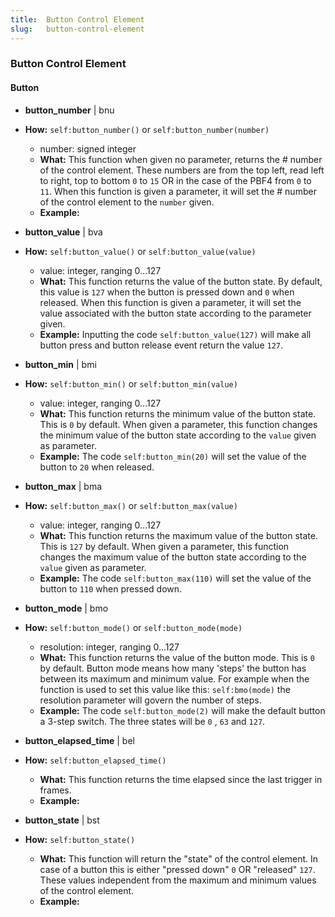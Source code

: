 ```yaml
---
title:  Button Control Element
slug:   button-control-element
---
```


### Button Control Element

#### Button

- **button_number** | bnu
- **How:** `self:button_number()` or `self:button_number(number)`
    - number: signed integer
  - **What:** This function when given no parameter, returns the # number of the control element. These numbers are from the top left, read left to right, top to bottom `0` to `15` OR in the case of the PBF4 from `0` to `11`. 
    When this function is given a parameter, it will set the # number of the control element to the `number` given.
  - **Example:**
  
- **button_value** | bva
- **How:** `self:button_value()` or `self:button_value(value)`
    - value: integer, ranging 0...127
  - **What:** This function returns the value of the button state. By default, this value is `127` when the button is pressed down and `0` when released.
    When this function is given a parameter, it will set the value associated with the button state according to the parameter given.
  - **Example:** Inputting the code `self:button_value(127)` will make all button press and  button release event return the value `127`.
  
- **button_min** | bmi
- **How:** `self:button_min()` or `self:button_min(value)`
    - value: integer, ranging 0...127
  - **What:** This function returns the minimum value of the button state. This is `0` by default.
    When given a parameter, this function changes the minimum value of the button state according to the `value` given as parameter.
  - **Example:** The code `self:button_min(20)` will set the value of the button to `20` when released.
  
- **button_max** | bma
- **How:** `self:button_max()` or `self:button_max(value)`
    - value: integer, ranging 0...127
  - **What:** This function returns the maximum value of the button state. This is `127` by default.
    When given a parameter, this function changes the maximum value of the button state according to the `value` given as parameter.
  - **Example:** The code `self:button_max(110)` will set the value of the button to `110` when pressed down.
  
- **button_mode** | bmo
- **How:** `self:button_mode()` or `self:button_mode(mode)`
    - resolution: integer, ranging 0...127
  - **What:** This function returns the value of the button mode. This is `0` by default. Button mode means how many 'steps' the button has between its maximum and minimum value. For example when the function is used to set this value like this: `self:bmo(mode)` the resolution parameter will govern the number of steps.
  - **Example:** The code `self:button_mode(2)` will make the default button a 3-step switch. The three states will be `0` , `63` and `127`.
  
- **button_elapsed_time** | bel
- **How:** `self:button_elapsed_time()`
  - **What:** This function returns the time elapsed since the last trigger in frames.
  - **Example:**
  
- **button_state** | bst
- **How:** `self:button_state()`
  - **What:** This function will return the "state" of the control element. In case of a button this is either "pressed down" `0`  OR "released" `127`. These values independent from the maximum and minimum values of the control element.
  - **Example:**